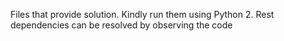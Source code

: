 Files that provide solution. Kindly run them using Python 2. Rest dependencies can be resolved by observing the code
